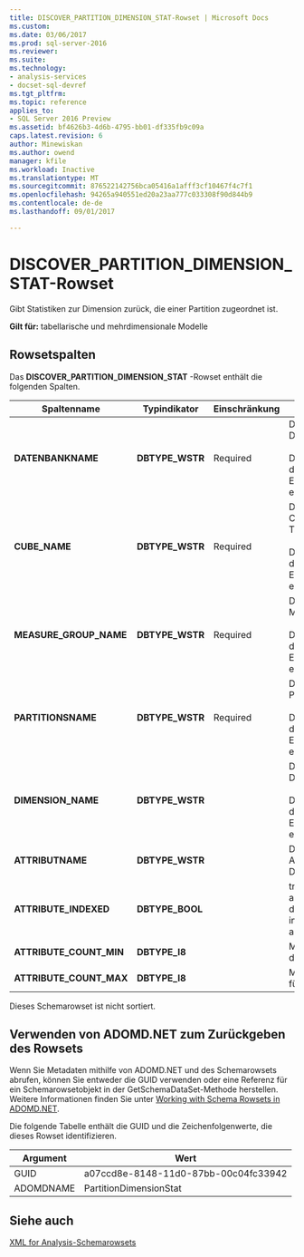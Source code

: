 ```yaml
---
title: DISCOVER_PARTITION_DIMENSION_STAT-Rowset | Microsoft Docs
ms.custom: 
ms.date: 03/06/2017
ms.prod: sql-server-2016
ms.reviewer: 
ms.suite: 
ms.technology:
- analysis-services
- docset-sql-devref
ms.tgt_pltfrm: 
ms.topic: reference
applies_to:
- SQL Server 2016 Preview
ms.assetid: bf4626b3-4d6b-4795-bb01-df335fb9c09a
caps.latest.revision: 6
author: Minewiskan
ms.author: owend
manager: kfile
ms.workload: Inactive
ms.translationtype: MT
ms.sourcegitcommit: 876522142756bca05416a1afff3cf10467f4c7f1
ms.openlocfilehash: 94265a940551ed20a23aa777c033308f90d844b9
ms.contentlocale: de-de
ms.lasthandoff: 09/01/2017

---
```

# <a name="discoverpartitiondimensionstat-rowset"></a>DISCOVER_PARTITION_DIMENSION_STAT-Rowset
  Gibt Statistiken zur Dimension zurück, die einer Partition zugeordnet ist.  
  
 **Gilt für:** tabellarische und mehrdimensionale Modelle  
  
## <a name="rowset-columns"></a>Rowsetspalten  
 Das **DISCOVER_PARTITION_DIMENSION_STAT** -Rowset enthält die folgenden Spalten.  
  
|Spaltenname|Typindikator|Einschränkung|Description|  
|-----------------|--------------------|-----------------|-----------------|  
|**DATENBANKNAME**|**DBTYPE_WSTR**|Required|Der Name der Datenbank.<br /><br /> Diese Spalte ist in der Einschränkungsliste erforderlich.|  
|**CUBE_NAME**|**DBTYPE_WSTR**|Required|Der Namen des Cubes oder des Tabellenmodells.<br /><br /> Diese Spalte ist in der Einschränkungsliste erforderlich.|  
|**MEASURE_GROUP_NAME**|**DBTYPE_WSTR**|Required|Der Name der Measuregruppe.<br /><br /> Diese Spalte ist in der Einschränkungsliste erforderlich.|  
|**PARTITIONSNAME**|**DBTYPE_WSTR**|Required|Der Name der Partition.<br /><br /> Diese Spalte ist in der Einschränkungsliste erforderlich.|  
|**DIMENSION_NAME**|**DBTYPE_WSTR**||Der Name der Dimension.<br /><br /> Diese Spalte ist in der Einschränkungsliste erforderlich.|  
|**ATTRIBUTNAME**|**DBTYPE_WSTR**||Der Name eines Attributs in der Dimension.|  
|**ATTRIBUTE_INDEXED**|**DBTYPE_BOOL**||true, um anzugeben, dass das Attribut indiziert ist; andernfalls false.|  
|**ATTRIBUTE_COUNT_MIN**|**DBTYPE_I8**||Mindestanzahl für das Attribut.|  
|**ATTRIBUTE_COUNT_MAX**|**DBTYPE_I8**||Maximale Anzahl für das Attribut.|  
  
 Dieses Schemarowset ist nicht sortiert.  
  
## <a name="using-adomdnet-to-return-the-rowset"></a>Verwenden von ADOMD.NET zum Zurückgeben des Rowsets  
 Wenn Sie Metadaten mithilfe von ADOMD.NET und des Schemarowsets abrufen, können Sie entweder die GUID verwenden oder eine Referenz für ein Schemarowsetobjekt in der GetSchemaDataSet-Methode herstellen. Weitere Informationen finden Sie unter [Working with Schema Rowsets in ADOMD.NET](../../../analysis-services/multidimensional-models-adomd-net-client/retrieving-metadata-working-with-schema-rowsets.md).  
  
 Die folgende Tabelle enthält die GUID und die Zeichenfolgenwerte, die dieses Rowset identifizieren.  
  
|Argument|Wert|  
|--------------|-----------|  
|GUID|a07ccd8e-8148-11d0-87bb-00c04fc33942|  
|ADOMDNAME|PartitionDimensionStat|  
  
## <a name="see-also"></a>Siehe auch  
 [XML for Analysis-Schemarowsets](../../../analysis-services/schema-rowsets/xml/xml-for-analysis-schema-rowsets.md)  
  
  

